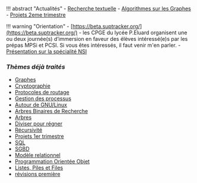 

!!! abstract "Actualités"
    - [Recherche textuelle](./T3_Algorithmique/3.3_Recherche_textuelle/cours.md)
    - [Algorithmes sur les Graphes](./T3_Algorithmique/3.5_Algorithmes_sur_les_graphes/cours.md)
    - [Projets 2eme trimestre](./T8_Evaluations/T2.md)

    
!!! warning "Orientation"
    - [https://beta.suptracker.org/](https://beta.suptracker.org/)
    - les CPGE  du  lycée  P.Eluard organisent  une  ou  deux  journée(s)  d’immersion  en  faveur  des  élèves intéressé(e)s par les prépas MPSi et PCSI. Si vous êtes intéressés, il faut venir m'en parler.
    - [Présentation sur la spécialité NSI](./T7_Divers/10_orientation/cours.md)


<!--     - page sur l'orientation post-bac à retrouver [ici](T7_Divers/10_orientation/cours/){. target="_blank"}. 
    - [sujet](data/BacBlancTNSI_2023.pdf){. target="_blank"} du bac blanc et son [corrigé](data/BacBlancTNSI_2023_corr.pdf). -->


<!-- !!! note ":star: Thèmes en cours d'étude :star: "
    - [Gestion des processus](T5_Architecture_materielle/5.2_Gestion_des_processus/cours/) -->


### *Thèmes déjà traités*
- [Graphes](./T1_Structures_de_donnees/1.4_Graphes/cours.md)
- [Cryptographie](./T5_Architecture_materielle/5.4_Cryptographie/cours.md) 
- [Protocoles de routage](./T5_Architecture_materielle/5.3_Protocoles_de_routage/11%20-%20Routage%20-%20Cours.md)
- [Gestion des processus](./T5_Architecture_materielle/5.2_Gestion_des_processus/cours.md)
- [Autour de GNU/Linux](./T5_Architecture_materielle/5.0_Autour_de_GNU_Linux/tp.md)
- [Arbres Binaires de Recherche](./T1_Structures_de_donnees/1.3_Arbres_Binaires_de_Recherche/cours.md)
- [Arbres](./T1_Structures_de_donnees/1.2_Arbres/cours.md) 
- [Diviser pour régner](./T3_Algorithmique/3.1_Diviser_pour_regner/cours.md)
- [Récursivité](./T2_Programmation/2.2_Recursivite/cours.md)
- [Projets 1er trimestre](./T8_Evaluations/T1_-_vers_le_grand_oral.md)
- [SQL](./T4_Bases_de_donnees/4.3_SQL/cours.md)
- [SGBD](./T4_Bases_de_donnees/4.2_SGBD/cours.md)
- [Modèle relationnel](./T4_Bases_de_donnees/4.1_Modele_relationnel/cours.md)
- [Programmation Orientée Objet](./T2_Programmation/2.1_Programmation_Orientee_Objet/cours.md)
- [Listes, Piles et Files](./T1_Structures_de_donnees/1.1_Listes_Piles_Files/cours.md)
- [révisions première](./T2_Programmation/2.0_Revisions/cours.md)


<!--
!!! abstract ":beach: :sunny: Préparer sa rentrée en Terminale :sunny: :beach: "
    Chers élèves de Première (Groupe 1 et Groupe 2), voilà les chapitres à revoir en priorité pour aborder sereinement l'année de Terminale en NSI :

    - Les listes, les tuples et les dictionnaires. À retrouver [ici](https://glassus.github.io/premiere_nsi/T2_Representation_des_donnees/sommaire/){. target="_blank"}.
    - Le plus important : les chapitres suivants d'algorithmique, à retrouver [ici](https://glassus.github.io/premiere_nsi/T4_Algorithmique/sommaire/){. target="_blank"} :
        - Complexité
        - Tris par sélection et insertion
        - Dichotomie
        




!!! abstract ":star: Actualités :star:"
    - Organisez-vous avec (par exemple) [Trello](https://trello.com/fr){. target="_blank"}, [Notion](https://www.notion.so/fr-fr){. target="_blank"} ou [Zenkit](https://zenkit.com/){. target="_blank"}
    - Épreuves Pratiques : [entraînez-vous sur nsi-pratique](https://ens-fr.gitlab.io/nsi-pratique/){. target="_blank"}
    - [Trouvez un emploi en Suède](https://www.reddit.com/r/ProgrammerHumor/comments/tw2ner/interesting_job_offer_in_gothenburg/){. target="_blank"}
    - [Ressources](T7_Divers/8_Zenika/) pour l'intervention développeurs Zenika
    - [Sujet](data/BacBlancTNSI_2022.pdf){. target="_blank"} du Bac Blanc et son [corrigé](data/BacBlancTNSI_2022corr.pdf){. target="_blank"}.
    - Les sujets de la BNS 2022 de l'Épreuve Pratique sont parus, vous pouvez les retrouver [ici](T6_6_Epreuve_pratique/BNS_2022/)
    - **Infos orientation :**
        - [Lien](https://www.geipi-polytech.org/){. target="_blank"} vers le site des 34 écoles d'ingénieurs **publiques** du groupe GEIPI
        - [Lien](data/sujet0_geipi.pdf){. target="_blank"} vers le sujet 0 de leur épreuve NSI.



## Thème en cours d'étude : [Calculabilité / Décidabilité](T2_Programmation/2.3_Calculabilite_Decidabilite/cours/)   

!!! note "*Thèmes traités*"
    - [Architecture Von Neumann (1ère)](https://glassus.github.io/premiere_nsi/T3_Architecture_materielle/3.2_Architecture_Von_Neumann/cours/)
    - [Systèmes sur puce](T5_Architecture_materielle/5.1_Systemes_sur_puce/cours/) 
    - [Gestion des processus](T5_Architecture_materielle/5.2_Gestion_des_processus/cours/)  
    - [Cryptographie](T5_Architecture_materielle/5.4_Cryptographie/cours/)
    - [Diviser pour régner](T3_Algorithmique/3.1_Diviser_pour_regner/cours/)
    - [Arbres](T1_Structures_de_donnees/1.3_Arbres/cours/)
    - [Protocoles de routage](T5_Architecture_materielle/5.3_Protocoles_de_routage/cours/)
    - [Dictionnaires](T1_Structures_de_donnees/1.2_Dictionnaires/cours/)  
    - [Langage SQL](T4_Bases_de_donnees/4.2_Langage_SQL/cours/)
    - [Modèle relationnel](T4_Bases_de_donnees/4.1_Modele_relationnel/cours/)
    - [Listes / piles / files](T1_Structures_de_donnees/1.1_Listes_Piles_Files/cours/)  
    - [Récursivité](T2_Programmation/2.2_Recursivite/cours/)  
    - [Programmation Orientée Objet](T2_Programmation/2.1_Programmation_Orientee_Objet/cours/)  

-->